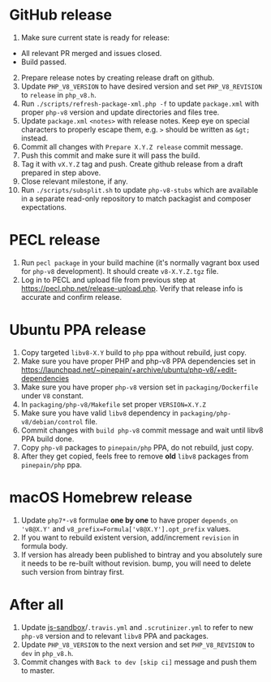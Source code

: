 # GitHub release

1. Make sure current state is ready for release:
  * All relevant PR merged and issues closed.
  * Build passed.
2. Prepare release notes by creating release draft on github.
3. Update `PHP_V8_VERSION` to have desired version and set `PHP_V8_REVISION` to `release` in `php_v8.h`.
4. Run `./scripts/refresh-package-xml.php -f` to update `package.xml` with proper `php-v8` version and update directories
   and files tree.
5. Update `package.xml` `<notes>` with release notes. Keep eye on special characters to properly escape them,
   e.g. `>` should be written as `&gt;` instead.
6. Commit all changes with `Prepare X.Y.Z release` commit message.
7. Push this commit and make sure it will pass the build.
8. Tag it with `vX.Y.Z` tag and push. Create github release from a draft prepared in step above.
9. Close relevant milestone, if any.
10. Run `./scripts/subsplit.sh` to update `php-v8-stubs` which are available in a separate read-only repository to match
    packagist and composer expectations. 

# PECL release 

1. Run `pecl package` in your build machine (it's normally vagrant box used for `php-v8` development). It should create
   `v8-X.Y.Z.tgz` file.
2. Log in to PECL and upload file from previous step at https://pecl.php.net/release-upload.php. Verify that release info
   is accurate and confirm release.  

# Ubuntu PPA release

1. Copy targeted `libv8-X.Y` build to `php` ppa without rebuild, just copy.
2. Make sure you have proper PHP and php-v8 PPA dependencies set in https://launchpad.net/~pinepain/+archive/ubuntu/php-v8/+edit-dependencies
3. Make sure you have proper `php-v8` version set in `packaging/Dockerfile` under `V8` constant. 
4. In `packaging/php-v8/Makefile` set proper `VERSION=X.Y.Z`
5. Make sure you have valid `libv8` dependency in `packaging/php-v8/debian/control` file.
6. Commit changes with `build php-v8` commit message and wait until libv8 PPA build done.
7. Copy `php-v8` packages to `pinepain/php` PPA, do not rebuild, just copy.
8. After they get copied, feels free to remove **old** `libv8` packages from `pinepain/php` ppa.

# macOS Homebrew release

1. Update `php7*-v8` formulae **one by one** to have proper `depends_on 'v8@X.Y'`
   and `v8_prefix=Formula['v8@X.Y'].opt_prefix` values.
2. If you want to rebuild existent version, add/increment `revision` in formula body.
3. If version has already been published to bintray and you absolutely sure it needs to be re-built without revision.
   bump, you will need to delete such version from bintray first.

# After all

1. Update [js-sandbox](https://github.com/pinepain/js-sandbox)/`.travis.yml` and `.scrutinizer.yml`
   to refer to new `php-v8` version and to relevant `libv8` PPA and packages. 
2. Update `PHP_V8_VERSION` to the next version and set `PHP_V8_REVISION` to `dev` in `php_v8.h`.
3. Commit changes with `Back to dev [skip ci]` message and push them to master.

